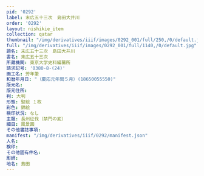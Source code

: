 ```yaml
---
pid: '0292'
label: 末広五十三次　島田大井川
order: '0292'
layout: nishikie_item
collection: qatar
thumbnail: "/img/derivatives/iiif/images/0292_001/full/250,/0/default.jpg"
full: "/img/derivatives/iiif/images/0292_001/full/1140,/0/default.jpg"
題名: 末広五十三次　島田大井川
書名: 末広五十三次
所蔵機関: 東京大学史料編纂所
請求記号: '0380-8-(24)'
画工名: 芳年筆
和暦年月日: "（慶応元年閏５月）(18650055550)"
版元名: 
版元住所: 
判: 大判
形態: 竪絵 １枚
彩色: 錦絵
検印状況: なし
主題: 長州征伐（禁門の変）
細目: 風景画
その他書誌事項: 
manifest: "/img/derivatives/iiif/0292/manifest.json"
人名: 
検印: 
その他固有件名: 
彫師: 
地名: 島田
---
```

